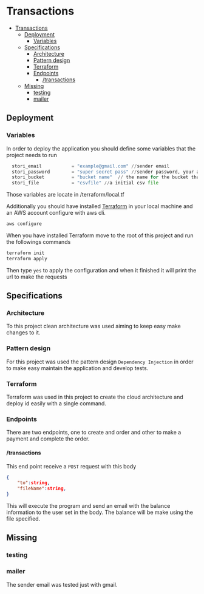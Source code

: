 # Transactions

- [Transactions](#transactions)
  - [Deployment](#deployment)
    - [Variables](#variables)
  - [Specifications](#specifications)
    - [Architecture](#architecture)
    - [Pattern design](#pattern-design)
    - [Terraform](#terraform)
    - [Endpoints](#endpoints)
      - [/transactions](#transactions-1)
  - [Missing](#missing)
    - [testing](#testing)
    - [mailer](#mailer)


## Deployment

### Variables

In order to deploy the application you should define some variables that the project needs to run

```tf
  stori_email           = "example@gmail.com" //sender email
  stori_password        = "super secret pass" //sender password, your accont should be configured to allow that this works, usually it depends on a security configuration 
  stori_bucket          = "bucket name"  // the name for the bucket that will be created
  stori_file            = "csvfile" //a initial csv file
```

Those variables are locate in /terraform/local.tf

Additionally you should have installed [Terraform](https://developer.hashicorp.com/terraform/tutorials/aws-get-started/install-cli) in your local machine and an AWS account configure with aws cli.

```sh
aws configure
```

When you have installed Terraform move to the root of this project  and run the followings commands

``` sh
terraform init
terraform apply
```

Then type `yes` to apply the configuration and when it finished it will print the url to make the requests

## Specifications

### Architecture

To this project clean architecture was used aiming to keep easy make changes to it.

### Pattern design

For this project was used the pattern design `Dependency Injection` in order to make easy maintain the application and develop  tests.

### Terraform

Terraform was used in this project to create the cloud architecture and deploy id easily with a single command.

### Endpoints

There are two endpoints, one to create and order and other to make a payment and complete the order.

#### /transactions

This end point receive a `POST` request with this body

```json
{
    "to":string,
    "fileName":string,
}
```

This will execute the program and send an email with the balance information to the user set in the body. The balance will be make using the file specified.

## Missing

### testing

### mailer

The sender email was tested just with gmail.

